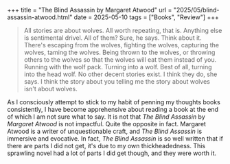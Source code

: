 +++
title = "The Blind Assassin by Margaret Atwood"
url = "2025/05/blind-assassin-atwood.html" 
date = 2025-05-10
tags = ["Books", "Review"]
+++

>All stories are about wolves. All worth repeating, that is. Anything else is sentimental drivel.
  All of them? 
  Sure, he says. Think about it. There's escaping from the wolves, fighting the wolves, capturing  the wolves, taming the wolves. Being thrown to the wolves, or throwing others to the wolves so  that the wolves will eat them instead of you. Running with the wolf pack. Turning into a wolf.  Best of all, turning into the head wolf. No other decent stories exist. 
  I think they do, she says. I think the story about you telling me the story about wolves isn't about wolves. 

As I consciously attempt to stick to my habit of penning my thoughts books consistently, I have become apprehensive about reading a book at the end of which I am not sure what to say. It is not that *The Blind Assassin* by *Margaret Atwood* is not impactful. Quite the opposite in fact. Margaret Atwood is a writer of unquestionable craft, and *The Blind Assassin* is immersive and evocative. In fact, *The Blind Assassin* is so well written that if there are parts I did not get, it's due to my own thickheadedness. This sprawling novel had a lot of parts I did get though, and they were worth it.














